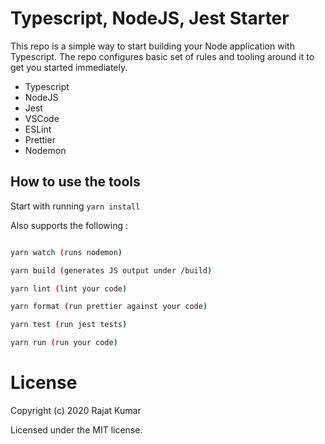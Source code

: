 # Typescript, NodeJS, Jest Starter

This repo is a simple way to start building your Node application with Typescript.
The repo configures basic set of rules and tooling around it to get you started immediately.

-   Typescript
-   NodeJS
-   Jest
-   VSCode
-   ESLint
-   Prettier
-   Nodemon

## How to use the tools

Start with running `yarn install`

Also supports the following :

```sh

yarn watch (runs nodemon)

yarn build (generates JS output under /build)

yarn lint (lint your code)

yarn format (run prettier against your code)

yarn test (run jest tests)

yarn run (run your code)
```

# License

Copyright (c) 2020 Rajat Kumar

Licensed under the MIT license.
